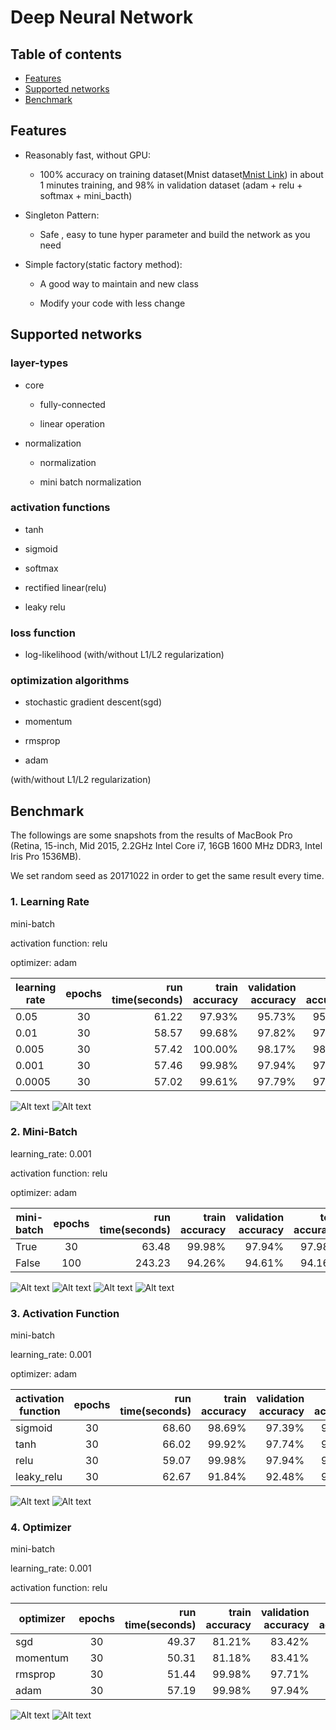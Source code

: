 # Deep Neural Network #

## Table of contents ##

* [Features](#features)
* [Supported networks](#supported-networks)
* [Benchmark](#benchmark)


## Features ##

- Reasonably fast, without GPU:

    - 100% accuracy on training dataset(Mnist dataset[Mnist Link](https://github.com/mnielsen/neural-networks-and-deep-learning/blob/master/data/mnist.pkl.gz)) in about 1 minutes training, and 98% in validation dataset (adam + relu + softmax + mini_bacth)

- Singleton Pattern:

    - Safe , easy to tune hyper parameter and build the network as you need

- Simple factory(static factory method):

    - A good way to maintain and new class

    - Modify your code with less change

## Supported networks ##

### layer-types ###

- core

    - fully-connected

    - linear operation

- normalization

    - normalization 

    - mini batch normalization 

### activation functions ###

* tanh

* sigmoid

* softmax

* rectified linear(relu)

* leaky relu

### loss function ###

* log-likelihood (with/without L1/L2 regularization)


### optimization algorithms ###

* stochastic gradient descent(sgd) 

* momentum

* rmsprop

* adam

(with/without L1/L2 regularization)

## Benchmark ##

The followings are some snapshots from the results of MacBook Pro (Retina, 15-inch, Mid 2015, 2.2GHz Intel Core i7, 16GB 1600 MHz DDR3, Intel Iris Pro 1536MB).

We set random seed as 20171022 in order to get the same result every time.

### 1. Learning Rate ###

mini-batch

activation function: relu

optimizer: adam

 |  learning rate | epochs | run time(seconds) | train accuracy | validation accuracy | test accuracy |
 |  ------------- |:-------------: |  -----: |  -----: |  -----: |  -----: |
 | 0.05 | 30 | 61.22 | 97.93% | 95.73% | 95.46% |
 | 0.01 | 30 | 58.57 | 99.68% | 97.82% | 97.70% |
 | 0.005 | 30 | 57.42 | 100.00% | 98.17% | 98.05% |
 | 0.001 | 30 | 57.46 | 99.98% | 97.94% | 97.98% |
 | 0.0005 | 30 | 57.02 | 99.61% | 97.79% | 97.88% |

![Alt text](/img/learning_rate/cost.png)
![Alt text](/img/learning_rate/accuracy.png)

### 2. Mini-Batch ###

learning_rate: 0.001

activation function: relu

optimizer: adam

 |  mini-batch | epochs | run time(seconds) | train accuracy | validation accuracy | test accuracy |
 |  ------------- |:-------------: |  -----: |  -----: |  -----: |  -----: |
 | True | 30 | 63.48 | 99.98% | 97.94% | 97.98% |
 | False | 100 | 243.23 | 94.26% | 94.61% | 94.16% |

![Alt text](/img/mini_batch_True/cost.png)
![Alt text](/img/mini_batch_False/cost.png)
![Alt text](/img/mini_batch_True/accuracy.png)
![Alt text](/img/mini_batch_False/accuracy.png)

### 3. Activation Function ###

mini-batch

learning_rate: 0.001

optimizer: adam

 |  activation function | epochs | run time(seconds) | train accuracy | validation accuracy | test accuracy |
 |  ------------- |:-------------: |  -----: |  -----: |  -----: |  -----: |
 | sigmoid | 30 | 68.60 | 98.69% | 97.39% | 97.36% |
 | tanh | 30 | 66.02 | 99.92% | 97.74% | 97.87% |
 | relu | 30 | 59.07 | 99.98% | 97.94% | 97.98% |
 | leaky_relu | 30 | 62.67 | 91.84% | 92.48% | 91.88% |

![Alt text](/img/activation_function/cost.png)
![Alt text](/img/activation_function/accuracy.png)

### 4. Optimizer ###

mini-batch

learning_rate: 0.001

activation function: relu

 |  optimizer | epochs | run time(seconds) | train accuracy | validation accuracy | test accuracy |
 |  ------------- |:-------------: |  -----: |  -----: |  -----: |  -----: |
| sgd | 30 | 49.37 | 81.21% | 83.42% | 82.75% |
| momentum | 30 | 50.31 | 81.18% | 83.41% | 82.67% |
| rmsprop | 30 | 51.44 | 99.98% | 97.71% | 97.87% |
| adam | 30 | 57.19 | 99.98% | 97.94% | 97.98% |

![Alt text](/img/optimizer/cost.png)
![Alt text](/img/optimizer/accuracy.png)